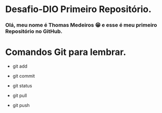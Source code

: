 # Desafio-DIO Primeiro Repositório.

### 	Olá, meu nome é Thomas Medeiros 😁 e esse é meu primeiro Repositório no GitHub.



# Comandos Git para lembrar.

* git add

* git commit

* git status

* git pull

* git push

  
